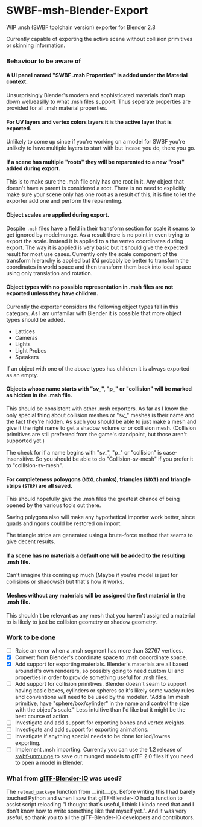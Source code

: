 # SWBF-msh-Blender-Export
WIP .msh (SWBF toolchain version) exporter for Blender 2.8

Currently capable of exporting the active scene without collision primitives or skinning information. 

### Behaviour to be aware of

#### A UI panel named "SWBF .msh Properties" is added under the Material context.
Unsurprisingly Blender's modern and sophisticated materials don't map down well/easilly to what .msh files support. Thus seperate properties are provided for all .msh material properties.

#### For UV layers and vertex colors layers it is the active layer that is exported.
Unlikely to come up since if you're working on a model for SWBF you're unlikely to have multiple layers to start 
with but incase you do, there you go.

#### If a scene has multiple "roots" they will be reparented to a new "root" added during export.
This is to make sure the .msh file only has one root in it. Any object that doesn't have a parent is considered a root.
There is no need to explicitly make sure your scene only has one root as a result of this, it is fine to let the exporter
add one and perform the reparenting.

#### Object scales are applied during export.
Despite `.msh` files have a field in their transform section for scale it seams to get ignored by modelmunge. 
As a result there is no point in even trying to export the scale. Instead it is applied to a the vertex coordinates during export.
The way it is applied is very basic but it should give the expected result for most use cases. Currently only the scale component of 
the transform hierarchy is applied but it'd probably be better to transform the coordinates in world space and then transform them 
back into local space using only translation and rotation.

#### Object types with no possible representation in .msh files are not exported unless they have children.
Currently the exporter considers the following object types fall in this category. As I am unfamilar with Blender it is 
possible that more object types should be added.

- Lattices
- Cameras
- Lights
- Light Probes
- Speakers

If an object with one of the above types has children it is always exported as an empty.

#### Objects whose name starts with "sv_", "p_" or "collision" will be marked as hidden in the .msh file.
This should be consistent with other .msh exporters. As far as I know the only special thing about collision meshes or
"sv_" meshes is their name and the fact they're hidden. As such you should be able to just make a mesh and give it the right
name to get a shadow volume or or collision mesh. (Collision primitives are still preferred from the game's standpoint, 
but those aren't supported yet.)

The check for if a name begins with "sv_", "p_" or "collision" is case-insensitive. So you should be able to do 
"Collision-sv-mesh" if you prefer it to "collision-sv-mesh".

#### For completeness poloygons (`NDXL` chunks), triangles (`NDXT`) and triangle strips (`STRP`) are all saved. 
This should hopefully give the .msh files the greatest chance of being opened by the various tools out there.

Saving polygons also will make any hypothetical importer work better, since quads and ngons could be restored on import.

The triangle strips are generated using a brute-force method that seams to give decent results.

#### If a scene has no materials a default one will be added to the resulting .msh file.
Can't imagine this coming up much (Maybe if you're model is just for collisions or shadows?) but that's how it works.

#### Meshes without any materials will be assigned the first material in the .msh file.
This shouldn't be relevant as any mesh that you haven't assigned a material to is likely to just be collision geometry or shadow geometry.

### Work to be done
- [ ] Raise an error when a .msh segment has more than 32767 vertices.
- [x] Convert from Blender's coordinate space to .msh cooordinate space.
- [x] Add support for exporting materials. Blender's materials are all based around it's own renderers, so possibly going to need custom UI and properties in order to provide something useful for .msh files.
- [ ] Add support for collision primitives. Blender doesn't seam to support having basic boxes, cylinders or spheres so it's likely some wacky rules and conventions will need to be used by the modeler. "Add a 1m mesh primitive, have "sphere/box/cylinder" in the name and control the size with the object's scale." Less intuitive than I'd like but it might be the best course of action.
- [ ] Investigate and add support for exporting bones and vertex weights.
- [ ] Investigate and add support for exporting animations.
- [ ] Investigate if anything special needs to be done for lod/lowres exporting.
- [ ] Implement .msh importing. Currently you can use the 1.2 release of [swbf-unmunge](releases/tag/v1.2.0) to save out munged models to glTF 2.0 files if you need to open a model in Blender.

### What from [glTF-Blender-IO](https://github.com/KhronosGroup/glTF-Blender-IO) was used?
The `reload_package` function from \_\_init\_\_.py. Before writing this I had barely touched Python and when I saw that glTF-Blender-IO had a function to assist script reloading "I thought that's useful, I think I kinda need that and I don't know how to write something like that myself yet.". And it was very useful, so thank you to all the glTF-Blender-IO developers and contributors.
